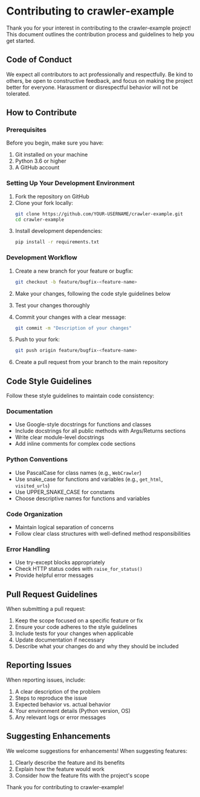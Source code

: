 # Contributing to crawler-example

Thank you for your interest in contributing to the crawler-example project! This document outlines the contribution process and guidelines to help you get started.

## Code of Conduct

We expect all contributors to act professionally and respectfully. Be kind to others, be open to constructive feedback, and focus on making the project better for everyone. Harassment or disrespectful behavior will not be tolerated.

## How to Contribute

### Prerequisites

Before you begin, make sure you have:

1. Git installed on your machine
2. Python 3.6 or higher
3. A GitHub account

### Setting Up Your Development Environment

1. Fork the repository on GitHub
2. Clone your fork locally:
   ```bash
   git clone https://github.com/YOUR-USERNAME/crawler-example.git
   cd crawler-example
   ```
3. Install development dependencies:
   ```bash
   pip install -r requirements.txt
   ```

### Development Workflow

1. Create a new branch for your feature or bugfix:
   ```bash
   git checkout -b feature/bugfix-<feature-name>
   ```
   
2. Make your changes, following the code style guidelines below

3. Test your changes thoroughly

4. Commit your changes with a clear message:
   ```bash
   git commit -m "Description of your changes"
   ```

5. Push to your fork:
   ```bash
   git push origin feature/bugfix-<feature-name>
   ```

6. Create a pull request from your branch to the main repository

## Code Style Guidelines

Follow these style guidelines to maintain code consistency:

### Documentation
- Use Google-style docstrings for functions and classes
- Include docstrings for all public methods with Args/Returns sections
- Write clear module-level docstrings
- Add inline comments for complex code sections

### Python Conventions
- Use PascalCase for class names (e.g., `WebCrawler`)
- Use snake_case for functions and variables (e.g., `get_html`, `visited_urls`)
- Use UPPER_SNAKE_CASE for constants
- Choose descriptive names for functions and variables

### Code Organization
- Maintain logical separation of concerns
- Follow clear class structures with well-defined method responsibilities

### Error Handling
- Use try-except blocks appropriately
- Check HTTP status codes with `raise_for_status()`
- Provide helpful error messages

## Pull Request Guidelines

When submitting a pull request:

1. Keep the scope focused on a specific feature or fix
2. Ensure your code adheres to the style guidelines
3. Include tests for your changes when applicable
4. Update documentation if necessary
5. Describe what your changes do and why they should be included

## Reporting Issues

When reporting issues, include:

1. A clear description of the problem
2. Steps to reproduce the issue
3. Expected behavior vs. actual behavior
4. Your environment details (Python version, OS)
5. Any relevant logs or error messages

## Suggesting Enhancements

We welcome suggestions for enhancements! When suggesting features:

1. Clearly describe the feature and its benefits
2. Explain how the feature would work
3. Consider how the feature fits with the project's scope

Thank you for contributing to crawler-example!